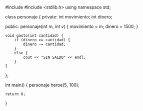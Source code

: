 #include <iostream>
#include <stdlib.h>
using namespace std;

class personaje {
private:
    int movimiento;
    int dinero;

public:
    personaje(int m, int v) {
        movimiento = m;
        dinero = 1500;
    }

    void gasto(int cantidad) {
        if (dinero >= cantidad) {
            dinero -= cantidad;
        }
        else {
            cout << "SIN SALDO" << endl;
        }
    }
};

int main() {
    personaje heroe(5, 100);

    return 0;
}
